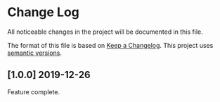 # Change Log

All noticeable changes in the project will be documented in this file.

The format of this file is based on [Keep a Changelog](https://keepachangelog.com/en/1.0.0/).
This project uses [semantic versions](https://semver.org/spec/v2.0.0.html).

## [1.0.0] 2019-12-26

Feature complete.

